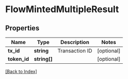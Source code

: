 # FlowMintedMultipleResult

## Properties

Name | Type | Description | Notes
------------ | ------------- | ------------- | -------------
**tx_id** | **string** | Transaction ID | [optional]
**token_id** | **string[]** |  | [optional]

[[Back to Index]](../index.md)
